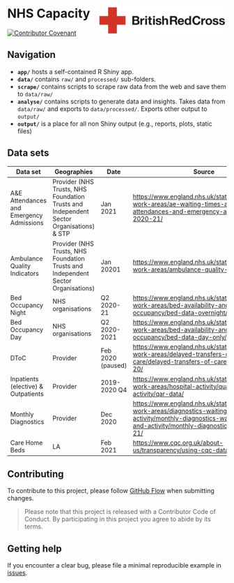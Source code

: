 # NHS Capacity <img src='figures/brc-logo.png' align="right" height ="65"/>

[![Contributor Covenant](https://img.shields.io/badge/Contributor%20Covenant-v2.0%20adopted-ff69b4.svg)](code_of_conduct.md)

## Navigation

- **`app/`** hosts a self-contained R Shiny app.
- **`data/`** contains `raw/` and `processed/` sub-folders.
- **`scrape/`** contains scripts to scrape raw data from the web and save them to `data/raw/`
- **`analyse/`** contains scripts to generate data and insights. Takes data from `data/raw/` and exports to `data/processed/`. Exports other output to `output/`
- **`output/`** is a place for all non Shiny output (e.g., reports, plots, static files)

## Data sets

Data set | Geographies | Date | Source | raw  
--- | --- | --- | --- | ---
A&E Attendances and Emergency Admissions | Provider (NHS Trusts, NHS Foundation Trusts and Independent Sector Organisations) & STP | Jan 2021 | https://www.england.nhs.uk/statistics/statistical-work-areas/ae-waiting-times-and-activity/ae-attendances-and-emergency-admissions-2020-21/ | https://www.england.nhs.uk/statistics/wp-content/uploads/sites/2/2021/02/January-2021-AE-by-provider-O64J2.xls  
Ambulance Quality Indicators | Provider (NHS Trusts, NHS Foundation Trusts and Independent Sector Organisations) | Jan 20201 | https://www.england.nhs.uk/statistics/statistical-work-areas/ambulance-quality-indicators/ | https://www.england.nhs.uk/statistics/wp-content/uploads/sites/2/2021/02/AmbSYS-for-Jan-2021.xlsx  
Bed Occupancy Night | NHS organisations | Q2 2020-21 | https://www.england.nhs.uk/statistics/statistical-work-areas/bed-availability-and-occupancy/bed-data-overnight/ | https://www.england.nhs.uk/statistics/wp-content/uploads/sites/2/2020/11/Beds-Open-Overnight-Web_File-Final-DE5WC.xlsx  
Bed Occupancy Day | NHS organisations | Q2 2020-2021 | https://www.england.nhs.uk/statistics/statistical-work-areas/bed-availability-and-occupancy/bed-data-day-only/ | https://www.england.nhs.uk/statistics/wp-content/uploads/sites/2/2020/11/Beds-Open-Day-Only-Web_File-Final-DE5WC.xlsx  
DToC | Provider | Feb 2020 (paused) | https://www.england.nhs.uk/statistics/statistical-work-areas/delayed-transfers-of-care/delayed-transfers-of-care-data-2019-20/ | https://www.england.nhs.uk/statistics/wp-content/uploads/sites/2/2020/09/Trust-Type-B-February-2020-4W5PA.xls  
Inpatients (elective) & Outpatients | Provider | 2019-2020 Q4 | https://www.england.nhs.uk/statistics/statistical-work-areas/hospital-activity/quarterly-hospital-activity/qar-data/ | https://www.england.nhs.uk/statistics/wp-content/uploads/sites/2/2020/05/QAR-PROV-Web-1920-Q4-aIu8F.xls  
Monthly Diagnostics | Provider | Dec 2020 | https://www.england.nhs.uk/statistics/statistical-work-areas/diagnostics-waiting-times-and-activity/monthly-diagnostics-waiting-times-and-activity/monthly-diagnostics-data-2020-21/ | https://www.england.nhs.uk/statistics/wp-content/uploads/sites/2/2021/02/Monthly-Diagnostics-Web-File-Provider-December-2020_C9B31.xls  
Care Home Beds | LA | Feb 2021 | https://www.cqc.org.uk/about-us/transparency/using-cqc-data#directory | https://www.cqc.org.uk/sites/default/files/HSCA_Active_Locations_1_February_2021.xlsx  

## Contributing
To contribute to this project, please follow [GitHub Flow](https://guides.github.com/introduction/flow/) when submitting changes.

> Please note that this project is released with a Contributor Code of Conduct. By participating in this project you agree to abide by its terms.

## Getting help
If you encounter a clear bug, please file a minimal reproducible example in [issues](https://github.com/britishredcrosssociety/local-lockdown/issues).